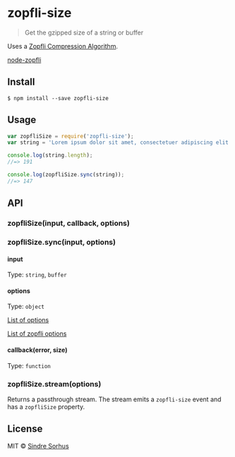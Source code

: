 # zopfli-size 

> Get the gzipped size of a string or buffer

Uses a [Zopfli Compression Algorithm](https://github.com/google/zopfli).

[node-zopfli](https://www.npmjs.com/package/node-zopfli)

## Install

```
$ npm install --save zopfli-size
```


## Usage

```js
var zopfliSize = require('zopfli-size');
var string = 'Lorem ipsum dolor sit amet, consectetuer adipiscing elit. Aenean commodo ligula eget dolor. Aenean massa. Cum sociis natoque penatibus et magnis dis parturient montes, nascetur ridiculus mus.';

console.log(string.length);
//=> 191

console.log(zopfliSize.sync(string));
//=> 147
```


## API

### zopfliSize(input, callback, options)
### zopfliSize.sync(input, options)

#### input

Type: `string`, `buffer`

#### options

Type: `object`

[List of options](https://nodejs.org/api/zlib.html#zlib_class_options)

[List of zopfli options](https://github.com/pierreinglebert/node-zopfli#options)

#### callback(error, size)

Type: `function`

### zopfliSize.stream(options)

Returns a passthrough stream. The stream emits a `zopfli-size` event and has a `zopfliSize` property.

## License

MIT © [Sindre Sorhus](http://sindresorhus.com)
